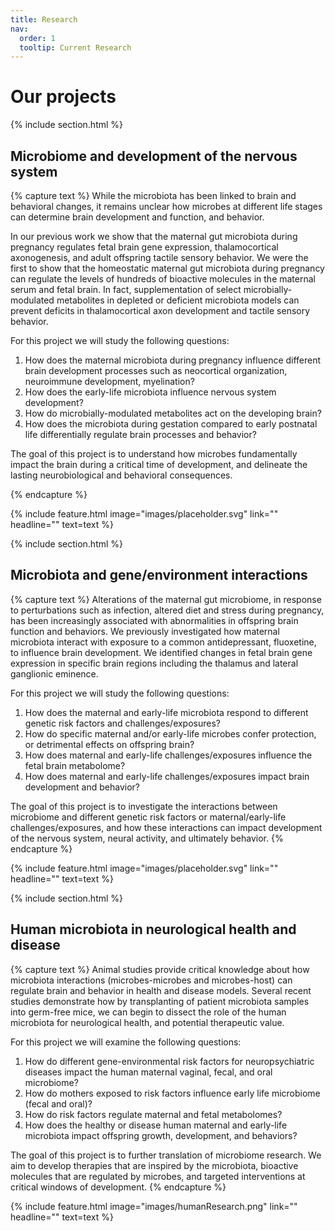 ```yaml
---
title: Research
nav:
  order: 1
  tooltip: Current Research
---
```


# <i class="fas fa-flask"></i>Our projects

{% include section.html %}
## <i class="fas fa-brain"></i>Microbiome and development of the nervous system
{% capture text %}
While the microbiota has been linked to brain and behavioral changes, it remains unclear how microbes at different life stages can determine brain development and function, and behavior. 

In our previous work we show that the maternal gut microbiota during pregnancy regulates fetal brain gene expression, thalamocortical axonogenesis, and adult offspring tactile sensory behavior. We were the first to show that the homeostatic maternal gut microbiota during pregnancy can regulate the levels of hundreds of bioactive molecules in the maternal serum and fetal brain. In fact, supplementation of select microbially-modulated metabolites in depleted or deficient microbiota models can prevent deficits in thalamocortical axon development and tactile sensory behavior. 


For this project we will study the following questions:
1. How does the maternal microbiota during pregnancy influence different brain development processes such as neocortical organization, neuroimmune development, myelination? 
2. How does the early-life microbiota influence nervous system development? 
3. How do microbially-modulated metabolites act on the developing brain?
4. How does the microbiota during gestation compared to early postnatal life differentially regulate brain processes and behavior?


The goal of this project is to understand how microbes fundamentally impact the brain during a critical time of development, and delineate the lasting neurobiological and behavioral consequences.

{% endcapture %}

{%
  include feature.html
  image="images/placeholder.svg"
  link=""
  headline=""
  text=text
%}

{% include section.html %}
## <i class="fas fa-dna"></i> Microbiota and gene/environment interactions 
{% capture text %}
Alterations of the maternal gut microbiome, in response to perturbations such as infection, altered diet and stress during pregnancy, has been increasingly associated with abnormalities in offspring brain function and behaviors. We previously investigated how maternal microbiota interact with exposure to a common antidepressant, fluoxetine, to influence brain development. We identified changes in fetal brain gene expression in specific brain regions including the thalamus and lateral ganglionic eminence. 

For this project we will study the following questions:
1. How does the maternal and early-life microbiota respond to different genetic risk factors and challenges/exposures? 
2. How do specific maternal and/or early-life microbes confer protection, or detrimental effects on offspring brain?
3. How does maternal and early-life challenges/exposures influence the fetal brain metabolome?
4. How does maternal and early-life challenges/exposures impact brain development and behavior?

The goal of this project is to investigate the interactions between microbiome and different genetic risk factors or maternal/early-life challenges/exposures, and how these interactions can impact development of the nervous system, neural activity, and ultimately behavior.
{% endcapture %}

{%
  include feature.html
  image="images/placeholder.svg"
  link=""
  headline=""
  text=text
%}

{% include section.html %}
## <i class="fas fa-user"></i> Human microbiota in neurological health and disease

{% capture text %}
Animal studies provide critical knowledge about how microbiota interactions (microbes-microbes and microbes-host) can regulate brain and behavior in health and disease models. Several recent studies demonstrate how by transplanting of patient microbiota samples into germ-free mice, we can begin to dissect the role of the human microbiota for neurological health, and potential therapeutic value. 

For this project we will examine the following questions:
1. How do different gene-environmental risk factors for neuropsychiatric diseases impact the human maternal vaginal, fecal, and oral microbiome?
2. How do mothers exposed to risk factors influence early life microbiome (fecal and oral)?
3. How do risk factors regulate maternal and fetal metabolomes?
4. How does the healthy or disease human maternal and early-life microbiota impact offspring growth, development, and behaviors?

The goal of this project is to further translation of microbiome research. We aim to develop therapies that are inspired by the microbiota, bioactive molecules that are regulated by microbes, and targeted interventions at critical windows of development. 
{% endcapture %}



{%
  include feature.html
  image="images/humanResearch.png"
  link=""
  headline=""
  text=text
%}

